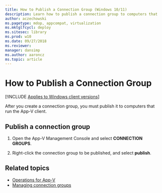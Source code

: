 ```yaml
---
title: How to Publish a Connection Group (Windows 10/11)
description: Learn how to publish a connection group to computers that run the Application Virtualization (App-V) client.
author: aczechowski
ms.pagetype: mdop, appcompat, virtualization
ms.mktglfcycl: deploy
ms.sitesec: library
ms.prod: w10
ms.date: 09/27/2018
ms.reviewer: 
manager: dansimp
ms.author: aaroncz
ms.topic: article
---
```

# How to Publish a Connection Group

[!INCLUDE [Applies to Windows client versions](../includes/applies-to-windows-client-versions.md)]

After you create a connection group, you must publish it to computers that run the App-V client.

## Publish a connection group

1. Open the App-V Management Console and select **CONNECTION GROUPS**.

2. Right-click the connection group to be published, and select **publish**.





## Related topics

* [Operations for App-V](appv-operations.md)
* [Managing connection groups](appv-managing-connection-groups.md)
